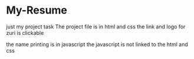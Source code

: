 # My-Resume
just my project task
The project file is in html and css 
the link and logo for zuri is clickable

the name printing is in javascript
the javascript is not linked to the html and css
